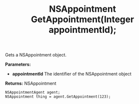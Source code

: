 ﻿---
uid: crmscript_ref_NSAppointmentAgent_GetAppointment
title: NSAppointment GetAppointment(Integer appointmentId);
intellisense: NSAppointmentAgent.GetAppointment
keywords: NSAppointmentAgent, GetAppointment
so.topic: reference
---

Gets a NSAppointment object.

**Parameters:**
 - **appointmentId** The identifier of the NSAppointment object

**Returns:** NSAppointment

```crmscript
NSAppointmentAgent agent;
NSAppointment thing = agent.GetAppointment(123);
```

